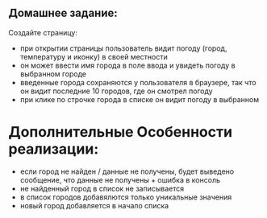 ## Домашнее задание:
Создайте страницу:
- при открытии страницы пользователь видит погоду (город, температуру и иконку) в своей местности
- он может ввести имя города в поле ввода и увидеть погоду в выбранном городе
- введенные города сохраняются у пользователя в браузере, так что он видит последние 10 городов, где он смотрел погоду
- при клике по строчке города в списке он видит погоду в выбранном

# Дополнительные Особенности реализации:
- если город не найден / данные не получены, будет выведено сообщение, что данные не получены + ошибка в консоль
- не найденный город в список не записывается
- в список городов добавялются только уникальные значения
- новый город добавляется в начало списка
